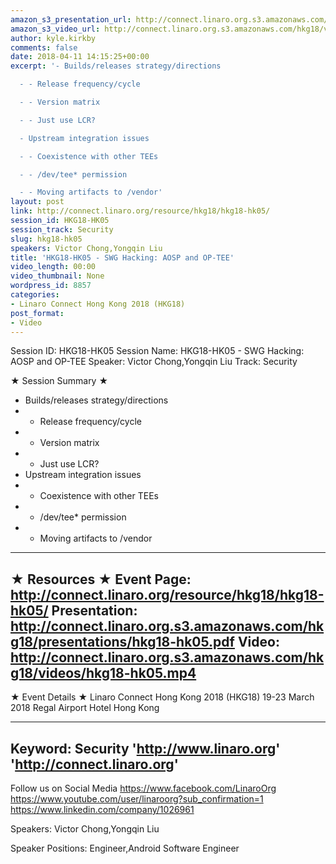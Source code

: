 ```yaml
---
amazon_s3_presentation_url: http://connect.linaro.org.s3.amazonaws.com/hkg18/presentations/hkg18-hk05.pdf
amazon_s3_video_url: http://connect.linaro.org.s3.amazonaws.com/hkg18/videos/hkg18-hk05.mp4
author: kyle.kirkby
comments: false
date: 2018-04-11 14:15:25+00:00
excerpt: '- Builds/releases strategy/directions

  - - Release frequency/cycle

  - - Version matrix

  - - Just use LCR?

  - Upstream integration issues

  - - Coexistence with other TEEs

  - - /dev/tee* permission

  - - Moving artifacts to /vendor'
layout: post
link: http://connect.linaro.org/resource/hkg18/hkg18-hk05/
session_id: HKG18-HK05
session_track: Security
slug: hkg18-hk05
speakers: Victor Chong,Yongqin Liu
title: 'HKG18-HK05 - SWG Hacking: AOSP and OP-TEE'
video_length: 00:00
video_thumbnail: None
wordpress_id: 8857
categories:
- Linaro Connect Hong Kong 2018 (HKG18)
post_format:
- Video
---
```


Session ID: HKG18-HK05
Session Name: HKG18-HK05 - SWG Hacking: AOSP and OP-TEE
Speaker: Victor Chong,Yongqin Liu
Track: Security


★ Session Summary ★
- Builds/releases strategy/directions
- - Release frequency/cycle
- - Version matrix
- - Just use LCR?
- Upstream integration issues
- - Coexistence with other TEEs
- - /dev/tee* permission
- - Moving artifacts to /vendor

---------------------------------------------------
★ Resources ★
Event Page: http://connect.linaro.org/resource/hkg18/hkg18-hk05/
Presentation: http://connect.linaro.org.s3.amazonaws.com/hkg18/presentations/hkg18-hk05.pdf
Video: http://connect.linaro.org.s3.amazonaws.com/hkg18/videos/hkg18-hk05.mp4
 ---------------------------------------------------
★ Event Details ★
Linaro Connect Hong Kong 2018 (HKG18)
19-23 March 2018 
Regal Airport Hotel Hong Kong

---------------------------------------------------
Keyword: Security
'http://www.linaro.org'
'http://connect.linaro.org'
---------------------------------------------------
Follow us on Social Media
https://www.facebook.com/LinaroOrg
https://www.youtube.com/user/linaroorg?sub_confirmation=1
https://www.linkedin.com/company/1026961

Speakers: Victor Chong,Yongqin Liu

Speaker Positions: Engineer,Android Software Engineer


